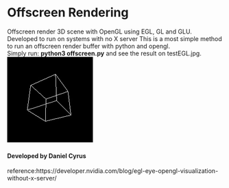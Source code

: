 # Offscreen Rendering
Offscreen render 3D scene with OpenGL using EGL, GL and GLU. Developed to run on systems with no X server
This is a most simple method to run an offscreen render buffer with python and opengl.
<br>
Simply run: <b>python3 offscreen.py</b> and see the result on testEGL.jpg.
<br>
<img src="testEGL.jpg" />

<h4>Developed by Daniel Cyrus</h4>
reference:https://developer.nvidia.com/blog/egl-eye-opengl-visualization-without-x-server/

